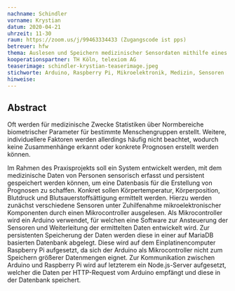 ```yaml
---
nachname: Schindler
vorname: Krystian
datum: 2020-04-21
uhrzeit: 11-30
raum: https://zoom.us/j/99463334433 (Zugangscode ist pps)
betreuer: hfw
thema: Auslesen und Speichern medizinischer Sensordaten mithilfe eines Arduino
kooperationspartner: TH Köln, telexiom AG
teaserimage: schindler-krystian-teaserimage.jpeg
stichworte: Arduino, Raspberry Pi, Mikroelektronik, Medizin, Sensoren
hinweise:
---
```


## Abstract

Oft werden für medizinische Zwecke Statistiken über Normbereiche biometrischer Parameter für bestimmte Menschengruppen erstellt. Weitere, individuellere Faktoren werden allerdings häufig nicht beachtet, wodurch keine Zusammenhänge erkannt oder konkrete Prognosen erstellt werden können.

Im Rahmen des Praxisprojekts soll ein System entwickelt werden, mit dem medizinische Daten von Personen sensorisch erfasst und persistent gespeichert werden können, um eine Datenbasis für die Erstellung von Prognosen zu schaffen. Konkret sollen Körpertemperatur, Körperposition, Blutdruck und Blutsauerstoffsättigung ermittelt werden. Hierzu werden zunächst verschiedene Sensoren unter Zuhilfenahme mikroelektronischer Komponenten durch einen Mikrocontroller ausgelesen. Als Mikrocontroller wird ein Arduino verwendet, für welchen eine Software zur Ansteuerung der Sensoren und Weiterleitung der ermittelten Daten entwickelt wird. Zur persistenten Speicherung der Daten werden diese in einer auf MariaDB basierten Datenbank abgelegt. Diese wird auf dem Einplatinencomputer Raspberry Pi aufgesetzt, da sich der Arduino als Mikrocontroller nicht zum Speichern größerer Datenmengen eignet. Zur Kommunikation zwischen Arduino und Raspberry Pi wird auf letzterem ein Node.js-Server aufgesetzt, welcher die Daten per HTTP-Request vom Arduino empfängt und diese in der Datenbank speichert.